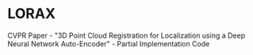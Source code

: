 # LORAX
CVPR Paper - "3D Point Cloud Registration for Localization using a Deep Neural Network Auto-Encoder" - Partial Implementation Code
